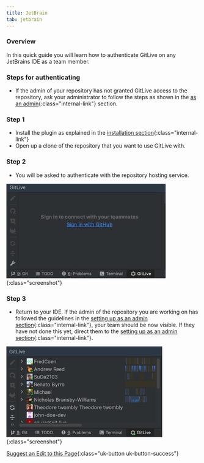 ```yaml
---
title: JetBrain
tab: jetbrain
---
```


### Overview

In this quick guide you will learn how to authenticate GitLive on any JetBrains IDE as a team member.

### Steps for authenticating

* If the admin of your repository has not granted GitLive access to the repository, ask your administrator to follow the steps as shown in the [as an admin](/docs/admin){:class="internal-link"} section.

### Step 1

* Install the plugin as explained in the [installation section](/){:class="internal-link"}
* Open up a clone of the repository that you want to use GitLive with.

### Step 2

* You will be asked to authenticate with the repository hosting service.

![Authenticate with repository hosting service](/uploads/jetbrains-sign-in.jpg "Sign in"){:class="screenshot"}

### Step 3

* Return to your IDE. If the admin of the repository you are working on has followed the guidelines in the [setting up as an admin section](/docs/admin){:class="internal-link"}, your team should be now visible. If they have not done this yet, direct them to the [setting up as an admin section](/docs/admin){:class="internal-link"}.

![Confirm installation](/uploads/jetbrains-installed-2.jpg  "Confirm installation"){:class="screenshot"}


[Suggest an Edit to this Page](https://github.com/GitLiveApp/GitLive/edit/master/_sections/teammember-jetbrains.md){:class="uk-button uk-button-success"}

